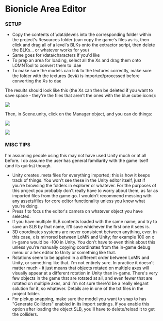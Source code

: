 # Bionicle Area Editor

### SETUP

- Copy the contents of \data\levels into the corresponding folder within the project's Resources folder (can copy the game's files as-is, then click and drag all of a level's BLKs onto the extractor script, then delete the BLKs... or whatever works for you)
- Same goes for \data\characters if you'd like
- To prep an area for loading, select all the Xs and drag them onto LOMNTool to convert them to .dae
- To make sure the models can link to the textures correctly, make sure the folder with the textures (lev#) is imported/processed before converting the Xs to dae

The results should look like this (the Xs can then be deleted if you want to save space - they're the files that aren't the ones with the blue cube icons):

![](https://i.imgur.com/pbJGte4.png)

Then, in Scene.unity, click on the Manager object, and you can do things:

![](https://i.imgur.com/uOCWF95.png)

![](https://i.imgur.com/ZIsZ5Tq.png)

### MISC TIPS
I'm assuming people using this may not have used Unity much or at all before. I do assume the user has general familiarity with the game itself (and its quirks) though.
- Unity creates .meta files for everything imported; this is how it keeps track of things. You won't see these in the Unity editor itself, just if you're browsing the folders in explorer or whatever. For the purposes of this project you probably don't really have to worry about them, as far as imported files from the game go. I wouldn't recommend messing with any assets/files for core editor functionality unless you know what you're doing.
- Press f to focus the editor's camera on whatever object you have selected.
- If you have multiple SLB contents loaded with the same name, and try to save an SLB by that name, it'll save whichever the first one it sees is.
- 3D coordinates systems are never consistent between anything, ever. In this case, x is mirrored between LoMN and Unity; for example 100 on x in-game would be -100 in Unity. You don't have to even think about this unless you're manually copying coordinates from the in-game debug menu or a hex editor to Unity or something like that.
- Rotations seem to be applied in a different order between LoMN and Unity, or something like that. I'm not entirely sure. In practice it doesn't matter much - it just means that objects rotated on multiple axes will visually appear at a different rotation in Unity than in-game. There's very few objects in the game that are rotated at all, and even fewer that are rotated on multiple axes, and I'm not sure there'd be a really elegant solution for it, so whatever. Details are in one of the txt files in the project folder.
- For pickup snapping, make sure the model you want to snap to has "Generate Colliders" enabled in its import settings. If you enable this option after loading the object SLB, you'll have to delete/reload it to get the colliders.
